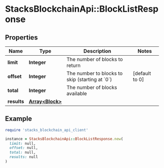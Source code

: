 # StacksBlockchainApi::BlockListResponse

## Properties

| Name | Type | Description | Notes |
| ---- | ---- | ----------- | ----- |
| **limit** | **Integer** | The number of blocks to return |  |
| **offset** | **Integer** | The number to blocks to skip (starting at &#x60;0&#x60;) | [default to 0] |
| **total** | **Integer** | The number of blocks available |  |
| **results** | [**Array&lt;Block&gt;**](Block.md) |  |  |

## Example

```ruby
require 'stacks_blockchain_api_client'

instance = StacksBlockchainApi::BlockListResponse.new(
  limit: null,
  offset: null,
  total: null,
  results: null
)
```

